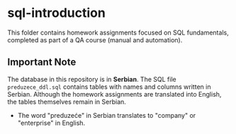 # sql-introduction
This folder contains homework assignments focused on SQL fundamentals, completed as part of a QA course (manual and automation).

## Important Note

The database in this repository is in **Serbian**. The SQL file `preduzece_ddl.sql` contains tables with names and columns written in Serbian. Although the homework assignments are translated into English, the tables themselves remain in Serbian.

- The word "preduzeće" in Serbian translates to "company" or "enterprise" in English.
